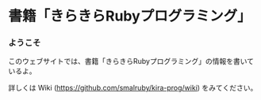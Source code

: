 # 書籍「きらきらRubyプログラミング」

### ようこそ

このウェブサイトでは、書籍「きらきらRubyプログラミング」の情報を書いているよ。

詳しくは Wiki (https://github.com/smalruby/kira-prog/wiki) をみてください。

